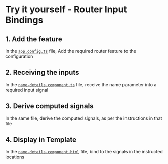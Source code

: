 # Try it yourself - Router Input Bindings

## 1. Add the feature
In the [`app.config.ts`](./src/app/app.config.ts) file, Add the required router feature to the configuration

## 2. Receiving the inputs
In the [`name-details.component.ts`](./src/app/pages/name-details/name-details.component.ts) file, receive the name parameter into a required input signal

## 3. Derive computed signals
In the same file, derive the computed signals, as per the instructions in that file

## 4. Display in Template
In the [`name-details.component.html`](./src/app/pages/name-details/name-details.component.html) file, bind to the signals in the instructed locations
